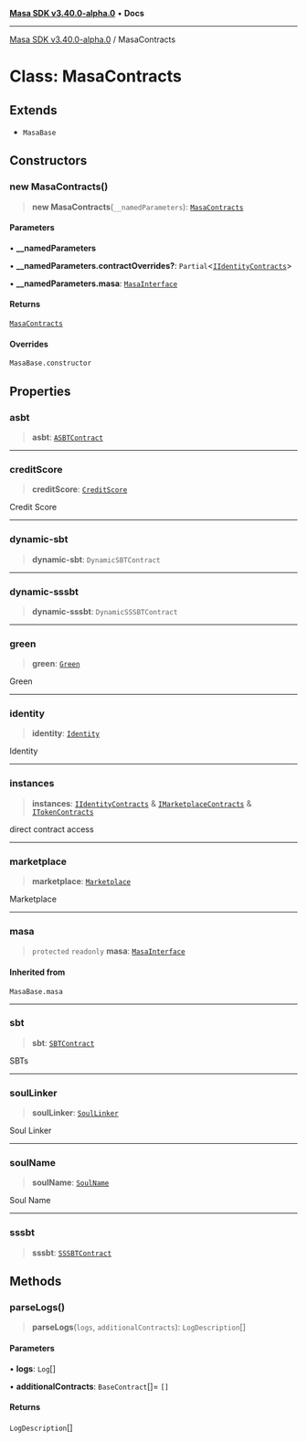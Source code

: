[**Masa SDK v3.40.0-alpha.0**](../README.md) • **Docs**

***

[Masa SDK v3.40.0-alpha.0](../globals.md) / MasaContracts

# Class: MasaContracts

## Extends

- `MasaBase`

## Constructors

### new MasaContracts()

> **new MasaContracts**(`__namedParameters`): [`MasaContracts`](MasaContracts.md)

#### Parameters

• **\_\_namedParameters**

• **\_\_namedParameters.contractOverrides?**: `Partial`\<[`IIdentityContracts`](../interfaces/IIdentityContracts.md)\>

• **\_\_namedParameters.masa**: [`MasaInterface`](../interfaces/MasaInterface.md)

#### Returns

[`MasaContracts`](MasaContracts.md)

#### Overrides

`MasaBase.constructor`

## Properties

### asbt

> **asbt**: [`ASBTContract`](ASBTContract.md)

***

### creditScore

> **creditScore**: [`CreditScore`](CreditScore.md)

Credit Score

***

### dynamic-sbt

> **dynamic-sbt**: `DynamicSBTContract`

***

### dynamic-sssbt

> **dynamic-sssbt**: `DynamicSSSBTContract`

***

### green

> **green**: [`Green`](Green.md)

Green

***

### identity

> **identity**: [`Identity`](Identity.md)

Identity

***

### instances

> **instances**: [`IIdentityContracts`](../interfaces/IIdentityContracts.md) & [`IMarketplaceContracts`](../interfaces/IMarketplaceContracts.md) & [`ITokenContracts`](../interfaces/ITokenContracts.md)

direct contract access

***

### marketplace

> **marketplace**: [`Marketplace`](Marketplace.md)

Marketplace

***

### masa

> `protected` `readonly` **masa**: [`MasaInterface`](../interfaces/MasaInterface.md)

#### Inherited from

`MasaBase.masa`

***

### sbt

> **sbt**: [`SBTContract`](SBTContract.md)

SBTs

***

### soulLinker

> **soulLinker**: [`SoulLinker`](SoulLinker.md)

Soul Linker

***

### soulName

> **soulName**: [`SoulName`](SoulName.md)

Soul Name

***

### sssbt

> **sssbt**: [`SSSBTContract`](SSSBTContract.md)

## Methods

### parseLogs()

> **parseLogs**(`logs`, `additionalContracts`): `LogDescription`[]

#### Parameters

• **logs**: `Log`[]

• **additionalContracts**: `BaseContract`[]= `[]`

#### Returns

`LogDescription`[]
